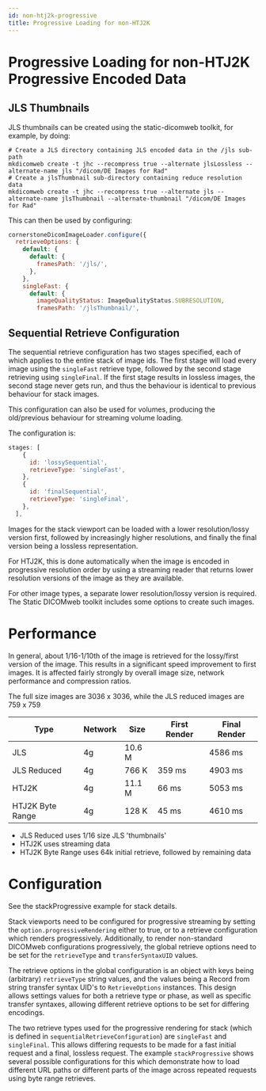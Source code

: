 ```yaml
---
id: non-htj2k-progressive
title: Progressive Loading for non-HTJ2K
---
```


# Progressive Loading for non-HTJ2K Progressive Encoded Data

## JLS Thumbnails

JLS thumbnails can be created using the static-dicomweb toolkit, for example,
by doing:

```
# Create a JLS directory containing JLS encoded data in the /jls sub-path
mkdicomweb create -t jhc --recompress true --alternate jlsLossless --alternate-name jls "/dicom/DE Images for Rad"
# Create a jlsThumbnail sub-directory containing reduce resolution data
mkdicomweb create -t jhc --recompress true --alternate jls --alternate-name jlsThumbnail --alternate-thumbnail "/dicom/DE Images for Rad"
```

This can then be used by configuring:

```javascript
cornerstoneDicomImageLoader.configure({
  retrieveOptions: {
    default: {
      default: {
        framesPath: '/jls/',
      },
    },
    singleFast: {
      default: {
        imageQualityStatus: ImageQualityStatus.SUBRESOLUTION,
        framesPath: '/jlsThumbnail/',
```

## Sequential Retrieve Configuration

The sequential retrieve configuration has two stages specified, each of
which applies to the entire stack of image ids. The first stage will
load every image using the `singleFast` retrieve type, followed by the
second stage retrieving using `singleFinal`. If the first stage
results in lossless images, the second stage never gets run, and thus the
behaviour is identical to previous behaviour for stack images.

This configuration can also be used for volumes, producing the old/previous
behaviour for streaming volume loading.

The configuration is:

```javascript
stages: [
    {
      id: 'lossySequential',
      retrieveType: 'singleFast',
    },
    {
      id: 'finalSequential',
      retrieveType: 'singleFinal',
    },
  ],
```

Images for the stack viewport can be loaded with a lower resolution/lossy
version first, followed by increasingly higher resolutions, and finally
the final version being a lossless representation.

For HTJ2K, this is done automatically when the image is encoded in progressive
resolution order by using a streaming reader that returns lower resolution versions
of the image as they are available.

For other image types, a separate lower resolution/lossy version is required.
The Static DICOMweb toolkit includes some options to create such images.

# Performance

In general, about 1/16-1/10th of the image is retrieved for the lossy/first
version of the image. This results in a significant speed improvement to first
images. It is affected fairly strongly by overall image size, network performance
and compression ratios.

The full size images are 3036 x 3036, while the JLS reduced images are 759 x 759

| Type             | Network | Size   | First Render | Final Render |
| ---------------- | ------- | ------ | ------------ | ------------ |
| JLS              | 4g      | 10.6 M |              | 4586 ms      |
| JLS Reduced      | 4g      | 766 K  | 359 ms       | 4903 ms      |
| HTJ2K            | 4g      | 11.1 M | 66 ms        | 5053 ms      |
| HTJ2K Byte Range | 4g      | 128 K  | 45 ms        | 4610 ms      |

- JLS Reduced uses 1/16 size JLS 'thumbnails'
- HTJ2K uses streaming data
- HTJ2K Byte Range uses 64k initial retrieve, followed by remaining data

# Configuration

See the stackProgressive example for stack details.

Stack viewports need to be configured for progressive streaming by setting
the `option.progressiveRendering` either to true, or to a retrieve configuration
which renders progressively. Additionally, to render non-standard DICOMweb
configurations progressively, the global retrieve options need to be set for the
`retrieveType` and `transferSyntaxUID` values.

The retrieve options in the global configuration is an object with keys
being (arbitrary) `retrieveType` string values, and the values being
a Record from string transfer syntax UID's to `RetrieveOptions` instances.
This design allows settings values for both a retrieve type or phase, as
well as specific transfer syntaxes, allowing different retrieve options to be
set for differing encodings.

The two retrieve types used for the progressive rendering for stack (which
is defined in `sequentialRetrieveConfiguration`) are `singleFast` and `singleFinal`.
This allows differing requests to be made for a fast initial request and a final,
lossless request. The example `stackProgressive` shows several possible configurations
for this which demonstrate how to load different URL paths or different parts
of the image across repeated requests using byte range retrieves.
